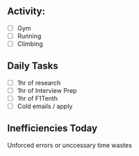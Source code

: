 ## **Activity:**
 - [ ] Gym
 - [ ] Running
 - [ ] Climbing

## **Daily Tasks**
- [ ] 1hr of research
- [ ] 1hr of Interview Prep
- [ ] 1hr of F1Tenth
- [ ] Cold emails / apply

## **Inefficiencies Today**
Unforced errors or unccessary time wastes